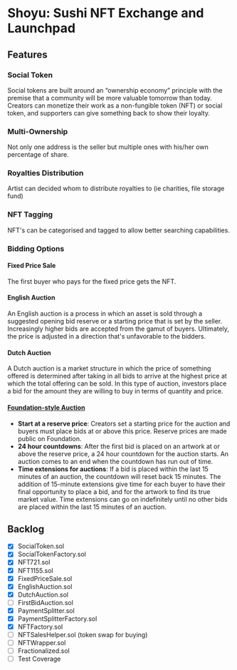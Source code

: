# Shoyu: Sushi NFT Exchange and Launchpad

## Features
### Social Token
Social tokens are built around an “ownership economy” principle with the premise that a community will be more valuable tomorrow than today.
Creators can monetize their work as a non-fungible token (NFT) or social token, and supporters can give something back to show their loyalty.

### Multi-Ownership
Not only one address is the seller but multiple ones with his/her own percentage of share.

### Royalties Distribution
Artist can decided whom to distribute royalties to (ie charities, file storage fund)

### NFT Tagging
NFT's can be categorised and tagged to allow better searching capabilities.

### Bidding Options
#### Fixed Price Sale
The first buyer who pays for the fixed price gets the NFT.
#### English Auction
An English auction is a process in which an asset is sold through a suggested opening bid reserve or a starting price that is set by the seller. Increasingly higher bids are accepted from the gamut of buyers. Ultimately, the price is adjusted in a direction that's unfavorable to the bidders.
#### Dutch Auction
A Dutch auction is a market structure in which the price of something offered is determined after taking in all bids to arrive at the highest price at which the total offering can be sold. In this type of auction, investors place a bid for the amount they are willing to buy in terms of quantity and price.
#### [Foundation-style Auction](https://help.foundation.app/en/articles/4742997-a-complete-guide-to-collecting-nfts-and-how-auctions-work)
* **Start at a reserve price**: Creators set a starting price for the auction and buyers must place bids at or above this price. Reserve prices are made public on Foundation.
* **24 hour countdowns**: After the first bid is placed on an artwork at or above the reserve price, a 24 hour countdown for the auction starts. An auction comes to an end when the countdown has run out of time.
* **Time extensions for auctions**: If a bid is placed within the last 15 minutes of an auction, the countdown will reset back 15 minutes. The addition of 15-minute extensions give time for each buyer to have their final opportunity to place a bid, and for the artwork to find its true market value. Time extensions can go on indefinitely until no other bids are placed within the last 15 minutes of an auction.

## Backlog
- [x] SocialToken.sol
- [x] SocialTokenFactory.sol
- [x] NFT721.sol
- [x] NFT1155.sol
- [x] FixedPriceSale.sol
- [x] EnglishAuction.sol
- [x] DutchAuction.sol
- [ ] FirstBidAuction.sol
- [x] PaymentSplitter.sol
- [x] PaymentSplitterFactory.sol
- [x] NFTFactory.sol
- [ ] NFTSalesHelper.sol (token swap for buying)
- [ ] NFTWrapper.sol
- [ ] Fractionalized.sol
- [ ] Test Coverage
